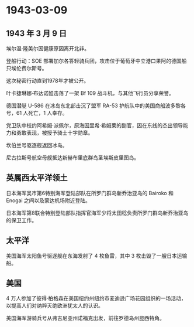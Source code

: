 # 1943-03-09

## 1943 年 3 月 9 日

埃尔温·隆美尔因健康原因离开北非。

登船行动：SOE
部署加尔各答轻骑兵团，攻击位于葡萄牙中立港口果阿的德国船只埃伦费尔斯号。

这次秘密行动直到1978年才被公开。

叶卡捷琳娜·布达诺娃击落了一架 Bf 109 战斗机，与其他飞行员分享荣誉。

德国潜艇 U-586 在冰岛东北部击沉了盟军 RA-53
护航队中的美国商船波多黎各号，61 人死亡，1 人幸存。

党卫队中校约阿希姆·派佩尔，原海因里希·希姆莱的副官，因在东线的杰出领导能力和勇敢表现，被授予骑士十字勋章。

坎伯兰号驱逐舰返回冰岛。

尼古拉斯号航空母舰抵达新赫布里底群岛圣埃斯皮里图岛。

## 英属西太平洋领土

日本海军吴市第6特别海军登陆部队在所罗门群岛新乔治亚岛的 Bairoko 和
Enogai 之间以及蒙达机场附近登陆。

日本海军第8联合特别登陆部队指挥官海军少将太田稔负责所罗门群岛新乔治亚岛的保卫工作。

## 太平洋

美国海军太阳鱼号驱逐舰在东海发射了 4 枚鱼雷，其中 3
枚击毁了一艘日本运输船。

## 美国

4
万人参加了彼得·柏格森在美国纽约州纽约市麦迪逊广场花园组织的一场活动，以提高人们对纳粹灭绝欧洲犹太人的认识。

美国海军游骑兵号从弗吉尼亚州诺福克出发，前往罗德岛州昆西特角。

